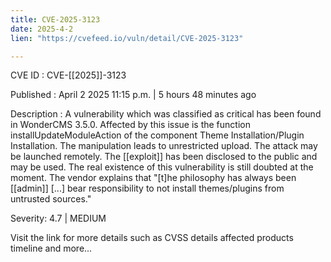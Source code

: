 ```yaml
---
title: CVE-2025-3123
date: 2025-4-2
lien: "https://cvefeed.io/vuln/detail/CVE-2025-3123"

---
```


CVE ID : CVE-[[2025]]-3123

Published :  April 2
2025
11:15 p.m. | 5 hours
48 minutes ago

Description : A vulnerability
which was classified as critical
has been found in WonderCMS 3.5.0. Affected by this issue is the function installUpdateModuleAction of the component Theme Installation/Plugin Installation. The manipulation leads to unrestricted upload. The attack may be launched remotely. The  [[exploit]] has been disclosed to the public and may be used. The real existence of this vulnerability is still doubted at the moment. The vendor explains
that "[t]he philosophy has always been
 [[admin]] [...] bear responsibility to not install themes/plugins from untrusted sources."

Severity: 4.7 | MEDIUM

Visit the link for more details
such as CVSS details
affected products
timeline
and more...
